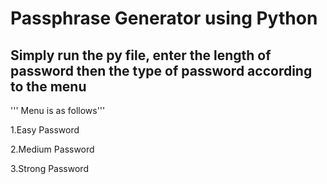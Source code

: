 # Passphrase Generator using Python
## Simply run the py file, enter the  **length** of password  then the type of password according to the menu

''' Menu is as follows'''

1.Easy Password

2.Medium Password

3.Strong Password
